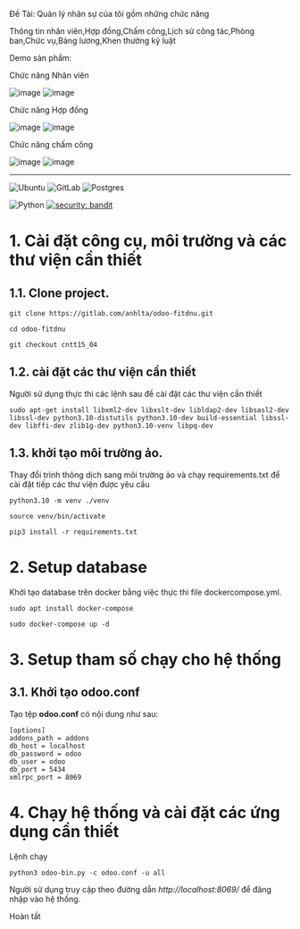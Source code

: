 Đề Tài: Quản lý nhân sự của tôi gồm những chức năng

Thông tin nhân viên,Hợp đồng,Chấm công,Lịch sử công tác,Phòng ban,Chức vụ,Bảng lương,Khen thưởng kỷ luật

Demo sản phẩm:

Chức năng Nhân viên

![image](https://github.com/user-attachments/assets/e9266915-e881-4f7f-b2c4-e1322a0ace61)
![image](https://github.com/user-attachments/assets/5a9a8e3e-2c31-4373-a131-4ba0534432ab)

Chức năng Hợp đồng

![image](https://github.com/user-attachments/assets/610d3cfd-cd4c-4f78-ac37-1c5bba41142a)
![image](https://github.com/user-attachments/assets/43ebde36-04ba-4199-af68-961403353a8c)

Chức năng chấm công

![image](https://github.com/user-attachments/assets/d8d59052-46cc-40f9-a493-8d7998221f94)
![image](https://github.com/user-attachments/assets/7b6fd457-2992-4e6c-8f49-00e575c296af)





---
![Ubuntu](https://img.shields.io/badge/Ubuntu-E95420?style=for-the-badge&logo=ubuntu&logoColor=white)
![GitLab](https://img.shields.io/badge/gitlab-%23181717.svg?style=for-the-badge&logo=gitlab&logoColor=white)
![Postgres](https://img.shields.io/badge/postgres-%23316192.svg?style=for-the-badge&logo=postgresql&logoColor=white)

![Python](https://img.shields.io/badge/python-v3.8+-blue.svg)
[![security: bandit](https://img.shields.io/badge/security-bandit-yellow.svg)](https://github.com/PyCQA/bandit)



# 1. Cài đặt công cụ, môi trường và các thư viện cần thiết

## 1.1. Clone project.
```
git clone https://gitlab.com/anhlta/odoo-fitdnu.git
```
```
cd odoo-fitdnu
```

```
git checkout cntt15_04
```


## 1.2. cài đặt các thư viện cần thiết

Người sử dụng thực thi các lệnh sau đề cài đặt các thư viện cần thiết

```
sudo apt-get install libxml2-dev libxslt-dev libldap2-dev libsasl2-dev libssl-dev python3.10-distutils python3.10-dev build-essential libssl-dev libffi-dev zlib1g-dev python3.10-venv libpq-dev
```
## 1.3. khởi tạo môi trường ảo.

Thay đổi trình thông dịch sang môi trường ảo và chạy requirements.txt để cài đặt tiếp các thư viện được yêu cầu
```
python3.10 -m venv ./venv
```
```
source venv/bin/activate
```
```
pip3 install -r requirements.txt
```

# 2. Setup database

Khởi tạo database trên docker bằng việc thực thi file dockercompose.yml.
```
sudo apt install docker-compose
```
```
sudo docker-compose up -d
```

# 3. Setup tham số chạy cho hệ thống

## 3.1. Khởi tạo odoo.conf

Tạo tệp **odoo.conf** có nội dung như sau:

```
[options]
addons_path = addons
db_host = localhost
db_password = odoo
db_user = odoo
db_port = 5434
xmlrpc_port = 8069
```

# 4. Chạy hệ thống và cài đặt các ứng dụng cần thiết

Lệnh chạy
```
python3 odoo-bin.py -c odoo.conf -u all
```


Người sử dụng truy cập theo đường dẫn _http://localhost:8069/_ để đăng nhập vào hệ thống.

Hoàn tất
    
